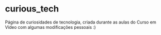 # curious_tech
 Página de curiosidades de tecnologia, criada durante as aulas do Curso em Vídeo com algumas modificações pessoais :)
